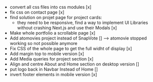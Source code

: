 - convert all css files into css modules [x]
- fix css on contact page [x]
- find solution on projet page for project cards: 
    - they need to be responsive, find a way to implement UI Libraries without crashing Next.js and use their Modals [x]
- Make whole portfolio a scrollable page [x]
- Add atomovies project instead of SnapVote [] --> atomovie stopped working so not possible anymore
- Fix CSS of the whole page to get the full widht of display [x]
- Add margin top to mobile version [x]
- Add Media queries for project section [x]
- Align and centre About and Home section on desktop version []
- put logo back in Navbar Instead of Home []
- invert footer elements in mobile version [x]
